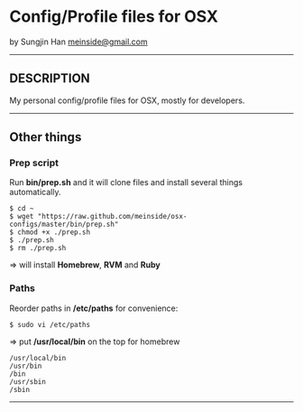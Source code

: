 # Config/Profile files for OSX #
by Sungjin Han <meinside@gmail.com>

----

## DESCRIPTION ##

My personal config/profile files for OSX, mostly for developers.

----

## Other things ##

### Prep script ###

Run **bin/prep.sh** and it will clone files and install several things automatically.

```
$ cd ~
$ wget "https://raw.github.com/meinside/osx-configs/master/bin/prep.sh"
$ chmod +x ./prep.sh
$ ./prep.sh
$ rm ./prep.sh
```

=> will install **Homebrew**, **RVM** and **Ruby**

### Paths ###

Reorder paths in **/etc/paths** for convenience:

``$ sudo vi /etc/paths``

=> put **/usr/local/bin** on the top for homebrew

```
/usr/local/bin
/usr/bin
/bin
/usr/sbin
/sbin
```

----
